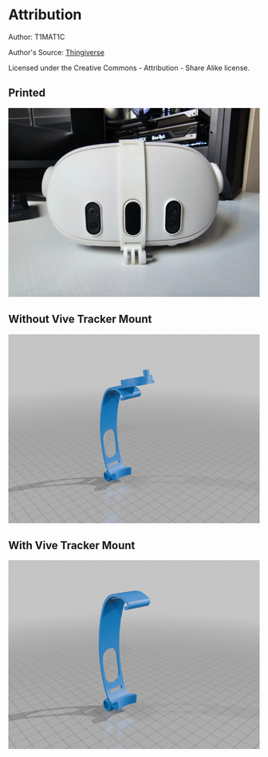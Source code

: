 # Attribution
Author: T1MAT1C

Author's Source: [Thingiverse](https://www.thingiverse.com/thing:6780933)

Licensed under the Creative Commons - Attribution - Share Alike license.


## Printed
![In Use](./images/20240928_134931.jpg)


## Without Vive Tracker Mount
![Without Vive Tracker Mount](./images/facial_tracker_and_vive_tracker_mount_for_Q3.png)

## With Vive Tracker Mount
![With Vive Tracker Mount](./images/facial_tracker_mount_for_Q3.png)
